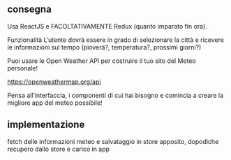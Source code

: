 ## consegna

Usa ReactJS e FACOLTATIVAMENTE Redux (quanto imparato fin ora).

Funzionalità
L’utente dovrà essere in grado di selezionare la città e ricevere le informazioni sul tempo (pioverà?, temperatura?, prossimi giorni?)

Puoi usare le Open Weather API per costruire il tuo sito del Meteo personale!

https://openweathermap.org/api

Pensa all’interfaccia, i componenti di cui hai bisogno e comincia a creare la migliore app del meteo possibile!

## implementazione

fetch delle informazioni meteo e salvataggio in store apposito, dopodiche recupero dallo store e carico in app
